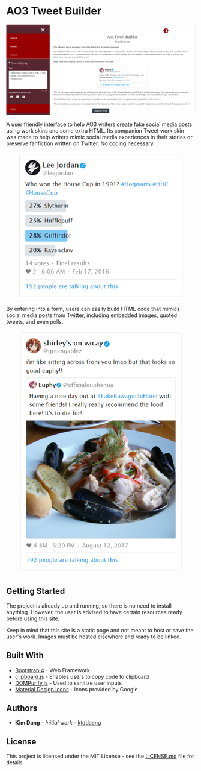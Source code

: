 # AO3 Tweet Builder

<img src="/images/interface1.png" alt="Screenshot of Tweet Builder"/>

A user friendly interface to help AO3 writers create fake social media posts using
work skins and some extra HTML. Its companion Tweet work skin was made to
help writers mimic social media experiences in their stories or preserve
fanfiction written on Twitter. No coding necessary.

<div align="center">
<img src="images/wip1.png" width="450" alt="Sample Tweet with poll"/>
</div>

By entering into a form, users can easily build HTML code that mimics social
media posts from Twitter, including embedded images, quoted tweets, and even polls.

<div align="center">
<img src="images/wip2.png" width="450" alt="Sample Tweet with Quote"/>
</div>

## Getting Started

The project is already up and running, so there is no need to install anything.
However, the user is advised to have certain resources ready before using this site.

Keep in mind that this site is a static page and not meant to host or save the
user's work. Images must be hosted elsewhere and ready to be linked.

## Built With

* [Bootstrap 4](https://getbootstrap.com/) - Web Framework
* [clipboard.js](https://clipboardjs.com/) - Enables users to copy code to clipboard
* [DOMPurify.js](https://github.com/cure53/DOMPurify) - Used to sanitize user inputs
* [Material Design Icons](https://material.io/resources/icons/?style=baseline) - Icons provided by Google

<!-- ## Contributing

Please read [CONTRIBUTING.md](https://gist.github.com/PurpleBooth/b24679402957c63ec426) for details on our code of conduct, and the process for submitting pull requests to us.

## Versioning

We use [SemVer](http://semver.org/) for versioning. For the versions available, see the [tags on this repository](https://github.com/your/project/tags). -->

## Authors

* **Kim Dang** - *Initial work* - [ktddaeng](https://github.com/ktddaeng)

## License

This project is licensed under the MIT License - see the [LICENSE.md](LICENSE.md) file for details
